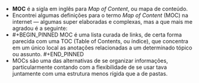 - **MOC** é a sigla em inglês para *Map of Content*, ou mapa de conteúdo.
- Encontrei algumas definições para o termo *Map of Content* (MOC) na internet — algumas super elaboradas e complexas, mas a que mais me agradou é a seguinte:
-
  #+BEGIN_PINNED
  MOC é uma lista curada de links, de certa forma parecida com uma TOC (Table of Contents, ou índice), que concentra em um único local as anotações relacionadas a um determinado tópico ou assunto.
  #+END_PINNED
- MOCs são uma das alternativas de se organizar informações, particularmente contando com a flexibilidade de se usar tava juntamente com uma estrutura menos rígida que a de pastas.